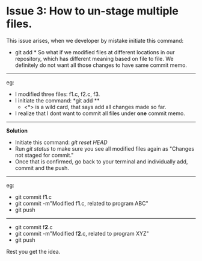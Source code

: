 <!--
==============================================================================
 @Author             : Asheem Chhetri <asheem>
 @Date               : Sunday, July 3rd 2016, 12:56:08 am
 @Email              : achhetri@purdue.edu
 @Project Name       :  
 @Last modified by   : asheem
 @Last modified time : Sunday, July 3rd 2016, 12:44:40 am
==============================================================================
-->

# Issue 3: How to un-stage multiple files.

This issue arises, when we developer by mistake initiate this command:
* git add *
So what if we modified files at different locations in our repository, which has different meaning based on file to file. We definitely do not want all those changes to have same commit memo.

---

eg:
* I modified three files: f1.c, f2.c, f3.
* I initiate the command: *git add **
  * <*> is a wild card, that says add all changes made so far.
* I realize that I dont want to commit all files under **one** commit memo.

---

**Solution**
* Initiate this command: *git reset HEAD*
* Run *git status* to make sure you see all modified files again as "Changes not staged for commit."
* Once that is confirmed, go back to your terminal and individually add, commit and the push.
---
eg:
* git commit f**1**.c
* git commit -m"Modified f**1**.c, related to program ABC"
* git push
---
* git commit f**2**.c
* git commit -m"Modified f**2**.c, related to program XYZ"
* git push

Rest you get the idea.

